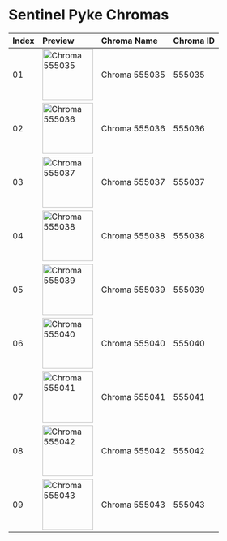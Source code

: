 # Sentinel Pyke Chromas

| Index | Preview | Chroma Name | Chroma ID |
|:---|:---|:---|:---|
| 01 | <img src='https://raw.communitydragon.org/latest/plugins/rcp-be-lol-game-data/global/default/v1/champion-chroma-images/555/555035.png' alt='Chroma 555035' width='100'> | Chroma 555035 | 555035 |
| 02 | <img src='https://raw.communitydragon.org/latest/plugins/rcp-be-lol-game-data/global/default/v1/champion-chroma-images/555/555036.png' alt='Chroma 555036' width='100'> | Chroma 555036 | 555036 |
| 03 | <img src='https://raw.communitydragon.org/latest/plugins/rcp-be-lol-game-data/global/default/v1/champion-chroma-images/555/555037.png' alt='Chroma 555037' width='100'> | Chroma 555037 | 555037 |
| 04 | <img src='https://raw.communitydragon.org/latest/plugins/rcp-be-lol-game-data/global/default/v1/champion-chroma-images/555/555038.png' alt='Chroma 555038' width='100'> | Chroma 555038 | 555038 |
| 05 | <img src='https://raw.communitydragon.org/latest/plugins/rcp-be-lol-game-data/global/default/v1/champion-chroma-images/555/555039.png' alt='Chroma 555039' width='100'> | Chroma 555039 | 555039 |
| 06 | <img src='https://raw.communitydragon.org/latest/plugins/rcp-be-lol-game-data/global/default/v1/champion-chroma-images/555/555040.png' alt='Chroma 555040' width='100'> | Chroma 555040 | 555040 |
| 07 | <img src='https://raw.communitydragon.org/latest/plugins/rcp-be-lol-game-data/global/default/v1/champion-chroma-images/555/555041.png' alt='Chroma 555041' width='100'> | Chroma 555041 | 555041 |
| 08 | <img src='https://raw.communitydragon.org/latest/plugins/rcp-be-lol-game-data/global/default/v1/champion-chroma-images/555/555042.png' alt='Chroma 555042' width='100'> | Chroma 555042 | 555042 |
| 09 | <img src='https://raw.communitydragon.org/latest/plugins/rcp-be-lol-game-data/global/default/v1/champion-chroma-images/555/555043.png' alt='Chroma 555043' width='100'> | Chroma 555043 | 555043 |

